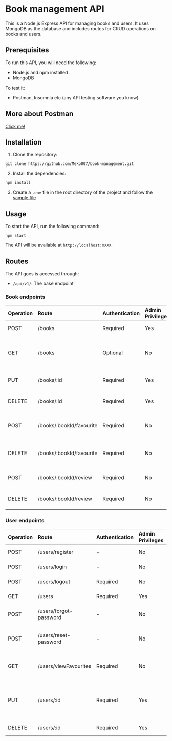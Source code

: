 # Book management API

This is a Node.js Express API for managing books and users. It uses MongoDB as the database and includes routes for CRUD operations on books and users.

## Prerequisites

To run this API, you will need the following:

- Node.js and npm installed
- MongoDB

To test it:
- Postman, Insomnia etc (any API testing software you know)

## More about Postman

[Click me!](https://learning.postman.com/docs/introduction/overview/)

## Installation

1. Clone the repository:

```
git clone https://github.com/Meko007/book-management.git
```

2. Install the dependencies:

```
npm install
```

3. Create a `.env` file in the root directory of the project and follow the [sample file](./.env.sample)


## Usage

To start the API, run the following command:

```
npm start
```

The API will be available at `http://localhost:XXXX`.

## Routes

The API goes is accessed through:

- `/api/v1/`: The base endpoint

### Book endpoints

| Operation | Route | Authentication | Admin Privileges | Unique user | Description |
|:----------|:------|:---------------|:-----------------|:------------|:------------|
| POST | /books | Required | Yes | No | Creates a new book |
| GET | /books | Optional | No | No | Returns all books if no query parameters are given |
| PUT | /books/:id | Required | Yes | No | Updates book by its id |
| DELETE | /books/:id | Required | Yes | No | Deletes book by its id |
| POST | /books/:bookId/favourite | Required | No | Yes | Adds a book as a user's favourite |
| DELETE | /books/:bookId/favourite | Required | No | Yes | Deletes book from a user's favourites |
| POST | /books/:bookId/review | Required | No | Yes | User reviews a book
| DELETE | /books/:bookId/review | Required | No | Yes | User deletes review

### User endpoints

| Operation | Route | Authentication | Admin Privileges | Unique user | Description |
|:----------|:------|:---------------|:-----------------|:------------|:------------|
| POST | /users/register | - | No | - | Registers a new user |
| POST | /users/login | - | No | Yes | Logs in user |
| POST | /users/logout | Required | No | Yes | Logs out user |
| GET | /users | Required | Yes | - | Get all users |
| POST | /users/forgot-password | - | No | Yes | User forgets password |
| POST | /users/reset-password | - | No | Yes | User requests to change password |
| GET | /users/viewFavourites | Required | No | Yes | User views their favourite book |
| PUT | /users/:id | Required | Yes | - | Updates a user's suspension and/or admin status |
| DELETE | /users/:id | Required | Yes | - | Deletes a user |
